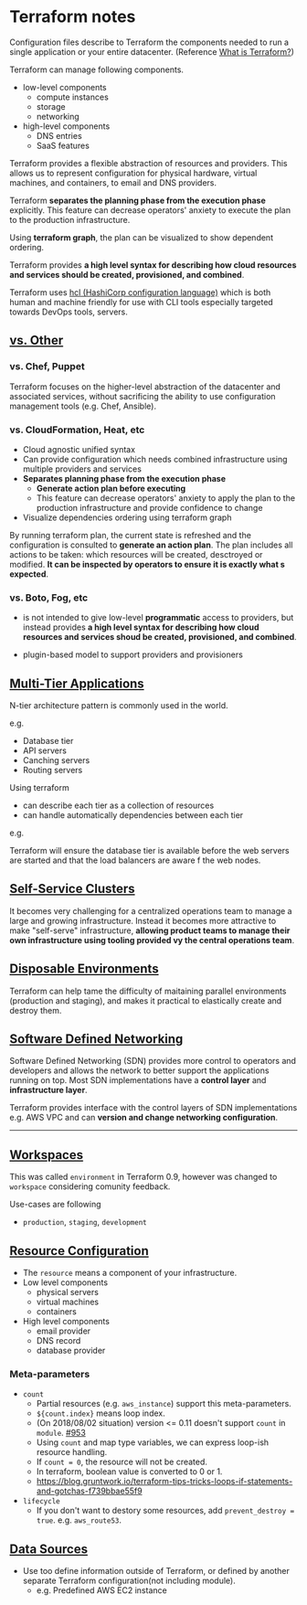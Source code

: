 Terraform notes
===

 Configuration files describe to Terraform the components needed to run a single application or your entire datacenter. (Reference [What is Terraform?](https://www.terraform.io/intro/index.html#what-is-terraform-))

 Terraform can manage following components.

- low-level components
  - compute instances
  - storage
  - networking
- high-level components
  - DNS entries
  - SaaS features

 Terraform provides a flexible abstraction of resources and providers. This allows us to represent configuration for physical hardware, virtual machines, and containers, to email and DNS providers.

 Terraform **separates the planning phase from the execution phase** explicitly.  This feature can decrease operators' anxiety to execute the plan to the production infrastructure.

 Using **terraform graph**, the plan can be visualized to show dependent ordering.

 Terraform provides **a high level syntax for describing how cloud resources and services should be created, provisioned, and combined**.

 Terraform uses [hcl (HashiCorp configuration language)](https://github.com/hashicorp/hcl) which is both human and machine friendly for use with CLI tools especially targeted towards DevOps tools, servers.


## [vs. Other](https://www.terraform.io/intro/vs/index.html)

### vs. Chef, Puppet

 Terraform focuses on the higher-level abstraction of the datacenter and associated services, without sacrificing the ability to use configuration management tools (e.g. Chef, Ansible).

### vs. CloudFormation, Heat, etc

- Cloud agnostic unified syntax
- Can provide configuration which needs combined infrastructure using multiple providers and services
- **Separates planning phase from the execution phase**
  - **Generate action plan before executing**
  - This feature can decrease operators' anxiety to apply the plan to the production infrastructure and provide confidence to change
- Visualize dependencies ordering using terraform graph


By running terraform plan, the current state is refreshed and the configuration is consulted to **generate an action plan**. The plan includes all actions to be taken: which resources will be created, desctroyed or modified. **It can be inspected by operators to ensure it is exactly what s expected**.


### vs. Boto, Fog, etc

- is not intended to give low-level **programmatic** access to providers, but instead provides **a high level syntax for describing how cloud resources and services shoud be created, provisioned, and combined**.

- plugin-based model to support providers and provisioners

## [Multi-Tier Applications](https://www.terraform.io/intro/use-cases.html#multi-tier-applications)

 N-tier architecture pattern is commonly used in the world.

e.g.

- Database tier
- API servers
- Canching servers
- Routing servers

 Using terraform

- can describe each tier as a collection of resources
- can handle automatically dependencies between each tier

e.g.

 Terraform will ensure the database tier is available before the web servers are started and that the load balancers are aware f the web nodes.

## [Self-Service Clusters](https://www.terraform.io/intro/use-cases.html#self-service-clusters)

 It becomes very challenging for a centralized operations team to manage a large and growing infrastructure.
 Instead it becomes more attractive to make "self-serve" infrastructure, **allowing product teams to manage their own infrastructure using tooling provided vy the central operations team**.

## [Disposable Environments](https://www.terraform.io/intro/use-cases.html#disposable-environments)

 Terraform can help tame the difficulty of maitaining parallel environments (production and staging), and makes it practical to elastically create and destroy them.

## [Software Defined Networking](https://www.terraform.io/intro/use-cases.html#software-defined-networking)

 Software Defined Networking (SDN) provides more control to operators and developers and allows the network to better support the applications running on top.
 Most SDN implementations have a **control layer** and **infrastructure layer**.

 Terraform provides interface with the control layers of SDN implementations e.g. AWS VPC and can **version and change networking configuration**.

---
## [Workspaces]()

This was called `environment` in Terraform 0.9, however was changed to `workspace` considering comunity feedback.

Use-cases are following

- `production`, `staging`, `development`

## [Resource Configuration](https://www.terraform.io/docs/configuration/resources.html)

- The `resource` means a component of your infrastructure.
- Low level components
  - physical servers
  - virtual machines
  - containers
- High level components
  - email provider
  - DNS record
  - database provider

### Meta-parameters

- `count`
  - Partial resources (e.g. `aws_instance`) support this meta-parameters.
  - `${count.index}` means loop index.
  - (On 2018/08/02 situation) version <= 0.11 doesn't support `count` in `module`. [#953](https://github.com/hashicorp/terraform/issues/953)
  - Using `count` and map type variables, we can express loop-ish resource handling.
  - If `count = 0`, the resource will not be created.
  - In terraform, boolean value is converted to 0 or 1.
  - https://blog.gruntwork.io/terraform-tips-tricks-loops-if-statements-and-gotchas-f739bbae55f9
- `lifecycle`
  - If you don't want to destory some resources, add `prevent_destroy = true`. e.g. `aws_route53`.

## [Data Sources](https://www.terraform.io/docs/configuration/data-sources.html)

- Use too define information outside of Terraform, or defined by another separate Terraform configuration(not including module).
  - e.g. Predefined AWS EC2 instance


